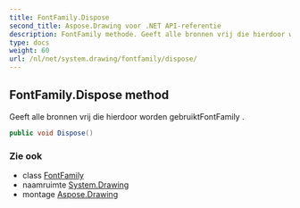 ```yaml
---
title: FontFamily.Dispose
second_title: Aspose.Drawing voor .NET API-referentie
description: FontFamily methode. Geeft alle bronnen vrij die hierdoor worden gebruiktFontFamily .
type: docs
weight: 60
url: /nl/net/system.drawing/fontfamily/dispose/
---
```

## FontFamily.Dispose method

Geeft alle bronnen vrij die hierdoor worden gebruiktFontFamily .

```csharp
public void Dispose()
```

### Zie ook

* class [FontFamily](../)
* naamruimte [System.Drawing](../../fontfamily/)
* montage [Aspose.Drawing](../../../)


